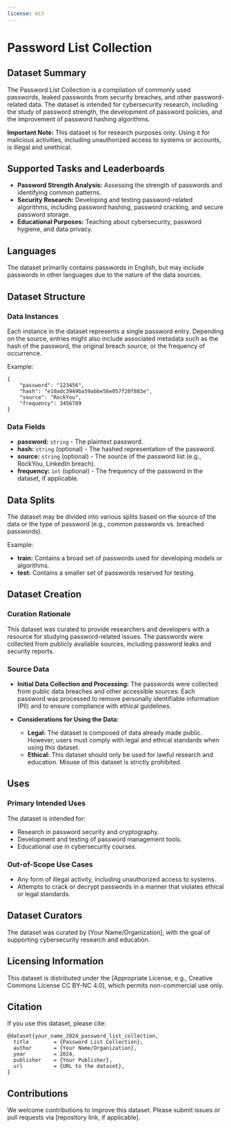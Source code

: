 ```yaml
---
license: mit
---
```


# Password List Collection

## Dataset Summary
The Password List Collection is a compilation of commonly used passwords, leaked passwords from security breaches, and other password-related data. The dataset is intended for cybersecurity research, including the study of password strength, the development of password policies, and the improvement of password hashing algorithms.

**Important Note:** This dataset is for research purposes only. Using it for malicious activities, including unauthorized access to systems or accounts, is illegal and unethical.

## Supported Tasks and Leaderboards
- **Password Strength Analysis:** Assessing the strength of passwords and identifying common patterns.
- **Security Research:** Developing and testing password-related algorithms, including password hashing, password cracking, and secure password storage.
- **Educational Purposes:** Teaching about cybersecurity, password hygiene, and data privacy.

## Languages
The dataset primarily contains passwords in English, but may include passwords in other languages due to the nature of the data sources.

## Dataset Structure

### Data Instances
Each instance in the dataset represents a single password entry. Depending on the source, entries might also include associated metadata such as the hash of the password, the original breach source, or the frequency of occurrence.

Example:
```
{
    "password": "123456",
    "hash": "e10adc3949ba59abbe56e057f20f883e",
    "source": "RockYou",
    "frequency": 3456789
}
```

### Data Fields
- **password:** `string` - The plaintext password.
- **hash:** `string` (optional) - The hashed representation of the password.
- **source:** `string` (optional) - The source of the password list (e.g., RockYou, LinkedIn breach).
- **frequency:** `int` (optional) - The frequency of the password in the dataset, if applicable.

## Data Splits
The dataset may be divided into various splits based on the source of the data or the type of password (e.g., common passwords vs. breached passwords).

Example:
- **train:** Contains a broad set of passwords used for developing models or algorithms.
- **test:** Contains a smaller set of passwords reserved for testing.

## Dataset Creation

### Curation Rationale
This dataset was curated to provide researchers and developers with a resource for studying password-related issues. The passwords were collected from publicly available sources, including password leaks and security reports.

### Source Data
- **Initial Data Collection and Processing:** The passwords were collected from public data breaches and other accessible sources. Each password was processed to remove personally identifiable information (PII) and to ensure compliance with ethical guidelines.

- **Considerations for Using the Data:**
  - **Legal:** The dataset is composed of data already made public. However, users must comply with legal and ethical standards when using this dataset.
  - **Ethical:** This dataset should only be used for lawful research and education. Misuse of this dataset is strictly prohibited.

## Uses

### Primary Intended Uses
The dataset is intended for:
- Research in password security and cryptography.
- Development and testing of password management tools.
- Educational use in cybersecurity courses.

### Out-of-Scope Use Cases
- Any form of illegal activity, including unauthorized access to systems.
- Attempts to crack or decrypt passwords in a manner that violates ethical or legal standards.

## Dataset Curators
The dataset was curated by [Your Name/Organization], with the goal of supporting cybersecurity research and education.

## Licensing Information
This dataset is distributed under the [Appropriate License, e.g., Creative Commons License CC BY-NC 4.0], which permits non-commercial use only.

## Citation
If you use this dataset, please cite:
```
@dataset{your_name_2024_password_list_collection,
  title        = {Password List Collection},
  author       = {Your Name/Organization},
  year         = 2024,
  publisher    = {Your Publisher},
  url          = {URL to the dataset},
}
```

## Contributions
We welcome contributions to improve this dataset. Please submit issues or pull requests via [repository link, if applicable].